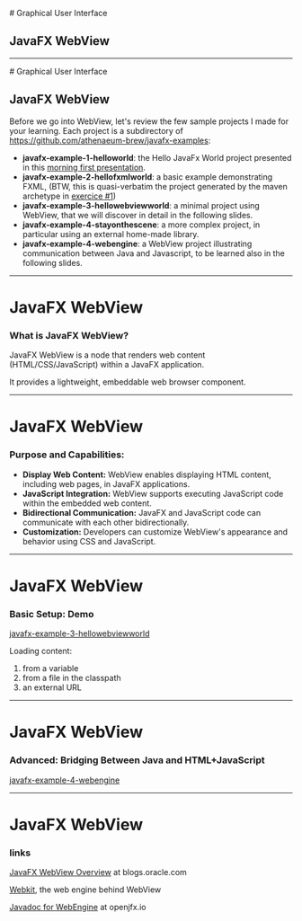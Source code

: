 # Graphical User Interface

## JavaFX WebView

---

# Graphical User Interface

## JavaFX WebView

Before we go into WebView, let's review the few sample projects I made for your learning.
Each project is a subdirectory of https://github.com/athenaeum-brew/javafx-examples:

- **javafx-example-1-helloworld**: the Hello JavaFx World project presented in this [morning first presentation](https://athenaeum.cthiebaud.com/slides/?11.md#19). 
- **javafx-example-2-hellofxmlworld**: a basic example demonstrating FXML, (BTW, this is quasi-verbatim the project generated by the maven archetype in [exercice #1](https://athenaeum.cthiebaud.com/?/exercises/12.md))
- **javafx-example-3-hellowebviewworld**: a minimal project using WebView, that we will discover in detail in the following slides.
- **javafx-example-4-stayonthescene**: a more complex project, in particular using an external home-made library.
- **javafx-example-4-webengine**: a WebView project illustrating communication between Java and Javascript, to be learned also in the following slides.

---

# JavaFX WebView

### What is JavaFX WebView?

JavaFX WebView is a node that renders web content (HTML/CSS/JavaScript) within a JavaFX application.

It provides a lightweight, embeddable web browser component.

---

# JavaFX WebView

### Purpose and Capabilities:

- **Display Web Content:** WebView enables displaying HTML content, including web pages, in JavaFX applications.
- **JavaScript Integration:** WebView supports executing JavaScript code within the embedded web content.
- **Bidirectional Communication:** JavaFX and JavaScript code can communicate with each other bidirectionally.
- **Customization:** Developers can customize WebView's appearance and behavior using CSS and JavaScript.

---

# JavaFX WebView

### Basic Setup: Demo

[javafx-example-3-hellowebviewworld](https://github.com/athenaeum-brew/javafx-examples/blob/main/javafx-example-3-hellowebviewworld/src/main/java/com/cthiebaud/javafx/HelloJavaFXWebViewWorld.java)

Loading content:
1. from a variable
2. from a file in the classpath
3. an external URL

---

# JavaFX WebView

### Advanced: Bridging Between Java and HTML+JavaScript

[javafx-example-4-webengine](https://github.com/athenaeum-brew/javafx-examples/blob/main/javafx-example-4-webengine/src/main/java/com/cthiebaud/javafx/HelloJavaFXWebEngineWorld.java)

---

# JavaFX WebView

### links

[JavaFX WebView Overview](https://blogs.oracle.com/java/post/javafx-webview-overview) at blogs.oracle.com

[Webkit](https://webkit.org/), the web engine behind WebView

[Javadoc for WebEngine](https://openjfx.io/javadoc/22/javafx.web/javafx/scene/web/WebEngine.html) at openjfx.io


